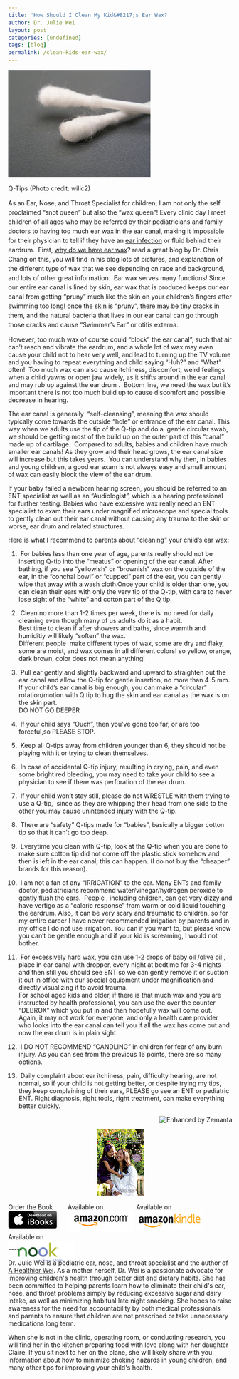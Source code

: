 ```yaml
---
title: 'How Should I Clean My Kid&#8217;s Ear Wax?'
author: Dr. Julie Wei
layout: post
categories: [undefined]
tags: [blog]
permalink: /clean-kids-ear-wax/
---
```

<div style="width: 330px" class="wp-caption alignright">
  <a href="http://www.flickr.com/photos/26785399@N00/275916513" target="_blank"><img class="zemanta-img-inserted zemanta-img-configured" title="Q-Tips" alt="Q-Tips" src="/wp-content/uploads/2014/04/275916513_aa101bded9_n.jpg" width="320" height="240" /></a>
  
  <p class="wp-caption-text">
    Q-Tips (Photo credit: willc2)
  </p>
</div>

<span style="line-height: 1.5em;">As an Ear, Nose, and Throat Specialist for children, I am not only the self proclaimed &#8220;snot queen&#8221; but also the &#8220;wax queen&#8221;! Every clinic day I meet children of all ages who may be referred by their pediatricians and family doctors to having too much ear wax in the ear canal, making it impossible for their physician to tell if they have an </span><a style="line-height: 1.5em;" title="Does your child have an ear infection? How do you know and what’s the best treatment?" href="does-your-child-have-an-ear-infection-how-do-you-know-and-whats-the-best-treatment/">ear infection</a><span style="line-height: 1.5em;"> or fluid behind their eardrum.  First, </span><a style="line-height: 1.5em;" href="http://fauquierent.blogspot.com/2011/01/why-do-we-have-earwax.html">why do we have ear wax</a><span style="line-height: 1.5em;">? read a great blog by Dr. Chris Chang on this, you will find in his blog lots of pictures, and explanation of the different type of wax that we see depending on race and background, and lots of other great information.  Ear wax serves many functions! Since our entire ear canal is lined by skin, ear wax that is produced keeps our ear canal from getting &#8220;pruny&#8221; much like the skin on your children&#8217;s fingers after swimming too long! once the skin is &#8220;pruny&#8221;, there may be tiny cracks in them, and the natural bacteria that lives in our ear canal can go through those cracks and cause &#8220;Swimmer&#8217;s Ear&#8221; or otitis externa.</span>

However, too much wax of course could &#8220;block&#8221; the ear canal&#8221;, such that air can&#8217;t reach and vibrate the eardrum, and a whole lot of wax may even cause your child not to hear very well, and lead to turning up the TV volume and you having to repeat everything and child saying &#8220;Huh?&#8221; and &#8220;What&#8221; often!  Too much wax can also cause itchiness, discomfort, weird feelings when a child yawns or open jaw widely, as it shifts around in the ear canal and may rub up against the ear drum .  Bottom line, we need the wax but it&#8217;s important there is not too much build up to cause discomfort and possible decrease in hearing.

The ear canal is generally  &#8220;self-cleansing&#8221;, meaning the wax should typically come towards the outside &#8220;hole&#8221; or entrance of the ear canal. This way when we adults use the tip of the Q-tip and do a  gentle circular swab, we should be getting most of the build up on the outer part of this &#8220;canal&#8221; made up of cartilage.  Compared to adults, babies and children have much smaller ear canals! As they grow and their head grows, the ear canal size will increase but this takes years.  You can understand why then, in babies and young children, a good ear exam is not always easy and small amount of wax can easily block the view of the ear drum.

If your baby failed a newborn hearing screen, you should be referred to an ENT specialist as well as an &#8220;Audiologist&#8221;, which is a hearing professional for further testing. Babies who have excessive wax really need an ENT specialist to exam their ears under magnified microscope and special tools to gently clean out their ear canal without causing any trauma to the skin or worse, ear drum and related structures.

Here is what I recommend to parents about &#8220;cleaning&#8221; your child&#8217;s ear wax:

1.  For babies less than one year of age, parents really should not be inserting Q-tip into the &#8220;meatus&#8221; or opening of the ear canal. After bathing, if you see &#8220;yellowish&#8221; or &#8220;brownish&#8221; wax on the outside of the ear, in the &#8220;conchal bowl&#8221; or &#8220;cupped&#8221; part of the ear, you can gently wipe that away with a wash cloth.Once your child is older than one, you can clean their ears with only the very tip of the Q-tip, with care to never lose sight of the &#8220;white&#8221; and cotton part of the Q tip.  
2.  Clean no more than 1-2 times per week, there is  no need for daily cleaning even though many of us adults do it as a habit.  
Best time to clean if after showers and baths, since warmth and humiditiy will likely &#8220;soften&#8221; the wax.  
Different people  make different types of wax, some are dry and flaky, some are moist, and wax comes in all different colors! so yellow, orange, dark brown, color does not mean anything!  
3.  Pull ear gently and slightly backward and upward to straighten out the ear canal and allow the Q-tip for gentle insertion, no more than 4-5 mm.  
If your child&#8217;s ear canal is big enough, you can make a &#8220;circular&#8221; rotation/motion with Q tip to hug the skin and ear canal as the wax is on the skin part.  
DO NOT GO DEEPER  
4.  If your child says &#8220;Ouch&#8221;, then you&#8217;ve gone too far, or are too forceful,so PLEASE STOP.  
5.  Keep all Q-tips away from children younger than 6, they should not be playing with it or trying to clean themselves.  
6.  In case of accidental Q-tip injury, resulting in crying, pain, and even some bright red bleeding, you may need to take your child to see a physician to see if there was perforation of the ear drum.  
7.  If your child won&#8217;t stay still, please do not WRESTLE with them trying to use a Q-tip,  since as they are whipping their head from one side to the other you may cause unintended injury with the Q-tip.  
8.  There are &#8220;safety&#8221; Q-tips made for &#8220;babies&#8221;, basically a bigger cotton tip so that it can&#8217;t go too deep.  
9.  Everytime you clean with Q-tip, look at the Q-tip when you are done to make sure cotton tip did not come off the plastic stick somehow and then is left in the ear canal, this can happen. (I do not buy the &#8220;cheaper&#8221; brands for this reason).  
10.  I am not a fan of any &#8220;IRRIGATION&#8221; to the ear. Many ENTs and family doctor, pediatricians recommend water/vinegar/hydrogen peroxide to gently flush the ears.  People , including children, can get very dizzy and have vertigo as a &#8220;caloric response&#8221; from warm or cold liquid touching the eardrum. Also, it can be very scary and traumatic to children, so for my entire career I have never recommended irrigation by parents and in my office I do not use irrigation. You can if you want to, but please know you can&#8217;t be gentle enough and if your kid is screaming, I would not bother.  
11.  For excessively hard wax, you can use 1-2 drops of baby oil /olive oil , place in ear canal with dropper, every night at bedtime for 3-4 nights and then still you should see ENT so we can gently remove it or suction it out in office with our special equipment under magnification and directly visualizing it to avoid trauma.  
For school aged kids and older, if there is that much wax and you are instructed by health professional, you can use the over the counter &#8220;DEBROX&#8221; which you put in and then hopefully wax will come out. Again, it may not work for everyone, and only a health care provider who looks into the ear canal can tell you if all the wax has come out and now the ear drum is in plain sight.  
12.  I DO NOT RECOMMEND &#8220;CANDLING&#8221; in children for fear of any burn injury. As you can see from the previous 16 points, there are so many options.

13.  Daily complaint about ear itchiness, pain, difficulty hearing, are not normal, so if your child is not getting better, or despite trying my tips, they keep complaining of their ears, PLEASE go see an ENT or pediatric ENT. Right diagnosis, right tools, right treatment, can make everything better quickly.

<div class="zemanta-pixie" style="margin-top: 10px; height: 15px;">
  <a class="zemanta-pixie-a" title="Enhanced by Zemanta" href="http://www.zemanta.com/?px"><img class="zemanta-pixie-img" style="border: none; float: right;" alt="Enhanced by Zemanta" src="http://img.zemanta.com/zemified_e.png?x-id=cb50ab34-1053-454b-aafd-8de3ea2c2407" /></a>
</div>

<span style="width:105px;display:table;margin:0 auto;"><a href="the-book/"><img src="/wp-content/uploads/2014/04/AHealthierWei_cover_150.png" /></a></span>

<p style="height:80px">
  <span style="width:130px;display:inline-block;vertical-align:top;"> Order the Book <a href="https://itunes.apple.com/us/book/a-healthier-wei/id806784060?ls=1&mt=11#" target="_blank" > <img class="size-full wp-image-944" alt="Apple iBooks" title="Apple iBooks" src="/wp-content/uploads/2014/02/Download_on_iBooks_Badge_US-UK_110x40_090513.png" width="110" height="40" /></a> </span> <span style="width:150px;display:inline-block;vertical-align:top;">Available on <a href="http://amzn.to/1fSNqeb" target="_blank" > <img class="size-full wp-image-945" alt="Amazon.com" title="Amazon.com" src="/wp-content/uploads/2014/02/amazon_com_logo_160.jpg" width="160" height="47" /> </a> </span> <span  style="width:150px;display:inline-block;vertical-align:top;">Available on <a href="http://amzn.to/1eHEfNl" target="_blank" > <img class="size-full wp-image-946" alt="Amazon Kindle" title="Amazon Kindle" src="/wp-content/uploads/2014/02/kindle_logo_160.jpg" width="160" height="43" /> </a> </span> <span style="width:150px;display:inline-block;vertical-align:top;">Available on <a href="http://www.barnesandnoble.com/w/a-healthier-wei-julie-wei/1118260302?ean=2940148244592&itm=1&usri=2940148244592" target="_blank" > <img class="size-full wp-image-947" alt="Nook" title="Nook" src="/wp-content/uploads/2014/02/nook_logo_160.png" width="160" height="52" /></a> </span>
</p>

\-----

Dr. Julie Wei is a pediatric ear, nose, and throat specialist and the author of [A Healthier Wei][1]. As a mother herself, Dr. Wei is a passionate advocate for improving children's health through better diet and dietary habits. She has been committed to helping parents learn how to eliminate their child's ear, nose, and throat problems simply by reducing excessive sugar and dairy intake, as well as minimizing habitual late night snacking. She hopes to raise awareness for the need for accountability by both medical professionals and parents to ensure that children are not prescribed or take unnecessary medications long term. 

When she is not in the clinic, operating room, or conducting research, you will find her in the kitchen preparing food with love along with her daughter Claire. If you sit next to her on the plane, she will likely share with you information about how to minimize choking hazards in young children, and many other tips for improving your child's health.

 [1]: the-book